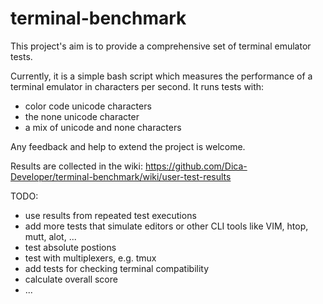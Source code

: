 # terminal-benchmark

This project's aim is to provide a comprehensive set of terminal emulator tests.

Currently, it is a simple bash script which measures the performance of a terminal emulator in characters per second. It runs tests with:
- color code unicode characters
- the none unicode character
- a mix of unicode and none characters


Any feedback and help to extend the project is welcome.

Results are collected in the wiki: https://github.com/Dica-Developer/terminal-benchmark/wiki/user-test-results

TODO:
* use results from repeated test executions
* add more tests that simulate editors or other CLI tools like VIM, htop, mutt, alot, ...
* test absolute postions
* test with multiplexers, e.g. tmux
* add tests for checking terminal compatibility
* calculate overall score
* ...
